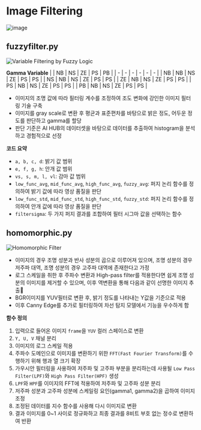 # Image Filtering

![image](https://github.com/Team-LV/rainy-lane-visualization/assets/52441697/f0f8a1e7-3ed7-422f-9db2-e9b4d7a2a281)

## fuzzyfilter.py

![Variable Filtering by Fuzzy Logic](https://github.com/Team-LV/rainy-lane-visualization/assets/52441697/a81fe7b1-5ed2-4629-a15d-2fc157a695f0)

**Gamma Variable**
| | NB | NS | ZE | PS | PB |
| - | - | - | - | - | - |
| NB | NB | NS | ZE | PS | PS |
| NS | NB | NS | ZE | PS | PS |
| ZE | NB | NS | ZE | PS | PS |
| PS | NB | NS | ZE | PS | PS |
| PB | NB | NS | ZE | PS | PS |

- 이미지의 조명 값에 따라 필터링 계수를 조정하여 조도 변화에 강인한 이미지 필터링 기술 구축
- 이미지를 gray scale로 변환 후 평균과 표준편차를 바탕으로 밝은 정도, 어두운 정도를 판단하고 gamma를 할당
- 판단 기준은 AI HUB의 데이터셋을 바탕으로 데이터를 추출하여 histogram을 분석하고 경험적으로 선정

**코드 요약**

- `a, b, c, d`: 밝기 값 범위
- `e, f, g, h`: 안개 값 범위
- `vs, s, m, l, vl`: 감마 값 범위
- `low_func_avg`, `mid_func_avg`, `high_func_avg`, `fuzzy_avg`: 퍼지 논리 함수를 정의하여 밝기 값에 따라 영상 품질을 판단
- `low_func_std`, `mid_func_std`, `high_func_std`, `fuzzy_std`: 퍼지 논리 함수를 정의하여 안개 값에 따라 영상 품질을 판단
- `filtersigma`: 두 가지 퍼지 결과를 조합하여 필터 시그마 값을 선택하는 함수

## homomorphic.py

![Homomorphic Filter](https://github.com/Team-LV/rainy-lane-visualization/assets/52441697/845d8874-86d0-4f74-a67e-53152c255647)

- 이미지의 경우 조명 성분과 반사 성분의 곱으로 이루어져 있으며, 조명 성분의 경우 저주파 대역, 조명 성분의 경우 고주파 대역에 존재한다고 가정
- 로그 스케일을 취한 후 주파수 변환과 High-pass filter를 적용한다면 쉽게 조명 성분의 이미지를 제거할 수 있으며, 이후 역변환을 통해 다음과 같이 선명한 이미지 추출
- BGR이미지를 YUV필터로 변환 후, 밝기 정도를 나타내는 Y값을 기준으로 적용
- 이후 Canny Edge를 추가로 필터링하여 차선 탐지 모델에서 기능을 우수하게 함

**함수 정의**

1. 입력으로 들어온 이미지 `frame`을 `YUV` 컬러 스페이스로 변환
2. `Y, U, V` 채널 분리
3. 이미지의 로그 스케일 적용
4. 주파수 도메인으로 이미지를 변환하기 위한 `FFT(Fast Fourier Transform)`를 수행하기 위해 행과 열 크기 확장
5. 가우시안 필터링을 사용하여 저주파 및 고주파 부분을 분리하는데 사용될 `Low Pass Filter(LPF)`와 `High Pass Filter(HPF)` 생성
6. `LPF`와 `HPF`를 이미지의 FFT에 적용하여 저주파 및 고주파 성분 분리
7. 저주파 성분과 고주파 성분에 스케일링 요인(gamma1, gamma2)을 곱하여 이미지 조정
8. 조정된 데이터를 지수 함수를 사용해 다시 이미지로 변환
9. 결과 이미지를 0~1 사이로 정규화하고 최종 결과를 8비트 부호 없는 정수로 변환하여 반환

